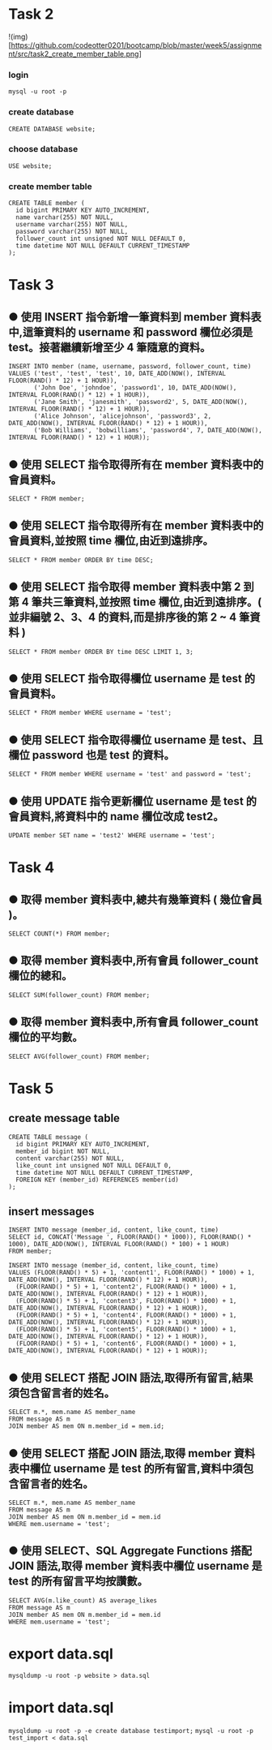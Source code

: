 
# Task 2
!(img)[https://github.com/codeotter0201/bootcamp/blob/master/week5/assignment/src/task2_create_member_table.png]
### login
`mysql -u root -p`

### create database
`CREATE DATABASE website;`

### choose database
`USE website;`

### create member table
```mysql
CREATE TABLE member (
  id bigint PRIMARY KEY AUTO_INCREMENT,
  name varchar(255) NOT NULL,
  username varchar(255) NOT NULL,
  password varchar(255) NOT NULL,
  follower_count int unsigned NOT NULL DEFAULT 0,
  time datetime NOT NULL DEFAULT CURRENT_TIMESTAMP
);
```

# Task 3
## ● 使用 INSERT 指令新增一筆資料到 member 資料表中,這筆資料的 username 和 password 欄位必須是 test。接著繼續新增至少 4 筆隨意的資料。
```mysql
INSERT INTO member (name, username, password, follower_count, time)
VALUES ('test', 'test', 'test', 10, DATE_ADD(NOW(), INTERVAL FLOOR(RAND() * 12) + 1 HOUR)),
       ('John Doe', 'johndoe', 'password1', 10, DATE_ADD(NOW(), INTERVAL FLOOR(RAND() * 12) + 1 HOUR)),
       ('Jane Smith', 'janesmith', 'password2', 5, DATE_ADD(NOW(), INTERVAL FLOOR(RAND() * 12) + 1 HOUR)),
       ('Alice Johnson', 'alicejohnson', 'password3', 2, DATE_ADD(NOW(), INTERVAL FLOOR(RAND() * 12) + 1 HOUR)),
       ('Bob Williams', 'bobwilliams', 'password4', 7, DATE_ADD(NOW(), INTERVAL FLOOR(RAND() * 12) + 1 HOUR));
```

## ● 使用 SELECT 指令取得所有在 member 資料表中的會員資料。
`SELECT * FROM member;`

## ● 使用 SELECT 指令取得所有在 member 資料表中的會員資料,並按照 time 欄位,由近到遠排序。
`SELECT * FROM member ORDER BY time DESC;`

## ● 使用 SELECT 指令取得 member 資料表中第 2 到第 4 筆共三筆資料,並按照 time 欄位,由近到遠排序。( 並非編號 2、3、4 的資料,而是排序後的第 2 ~ 4 筆資料 )
`SELECT * FROM member ORDER BY time DESC LIMIT 1, 3;`

## ● 使用 SELECT 指令取得欄位 username 是 test 的會員資料。
`SELECT * FROM member WHERE username = 'test';`

## ● 使用 SELECT 指令取得欄位 username 是 test、且欄位 password 也是 test 的資料。
`SELECT * FROM member WHERE username = 'test' and password = 'test';`

## ● 使用 UPDATE 指令更新欄位 username 是 test 的會員資料,將資料中的 name 欄位改成 test2。
`UPDATE member SET name = 'test2' WHERE username = 'test';`

# Task 4
## ● 取得 member 資料表中,總共有幾筆資料 ( 幾位會員 )。
`SELECT COUNT(*) FROM member;`

## ● 取得 member 資料表中,所有會員 follower_count 欄位的總和。
`SELECT SUM(follower_count) FROM member;`

## ● 取得 member 資料表中,所有會員 follower_count 欄位的平均數。
`SELECT AVG(follower_count) FROM member;`

# Task 5
## create message table
```mysql
CREATE TABLE message (
  id bigint PRIMARY KEY AUTO_INCREMENT,
  member_id bigint NOT NULL,
  content varchar(255) NOT NULL,
  like_count int unsigned NOT NULL DEFAULT 0,
  time datetime NOT NULL DEFAULT CURRENT_TIMESTAMP,
  FOREIGN KEY (member_id) REFERENCES member(id)
);
```

## insert messages
```mysql
INSERT INTO message (member_id, content, like_count, time)
SELECT id, CONCAT('Message ', FLOOR(RAND() * 1000)), FLOOR(RAND() * 1000), DATE_ADD(NOW(), INTERVAL FLOOR(RAND() * 100) + 1 HOUR)
FROM member;
```

```mysql
INSERT INTO message (member_id, content, like_count, time)
VALUES (FLOOR(RAND() * 5) + 1, 'content1', FLOOR(RAND() * 1000) + 1, DATE_ADD(NOW(), INTERVAL FLOOR(RAND() * 12) + 1 HOUR)),
  (FLOOR(RAND() * 5) + 1, 'content2', FLOOR(RAND() * 1000) + 1, DATE_ADD(NOW(), INTERVAL FLOOR(RAND() * 12) + 1 HOUR)),
  (FLOOR(RAND() * 5) + 1, 'content3', FLOOR(RAND() * 1000) + 1, DATE_ADD(NOW(), INTERVAL FLOOR(RAND() * 12) + 1 HOUR)),
  (FLOOR(RAND() * 5) + 1, 'content4', FLOOR(RAND() * 1000) + 1, DATE_ADD(NOW(), INTERVAL FLOOR(RAND() * 12) + 1 HOUR)),
  (FLOOR(RAND() * 5) + 1, 'content5', FLOOR(RAND() * 1000) + 1, DATE_ADD(NOW(), INTERVAL FLOOR(RAND() * 12) + 1 HOUR)),
  (FLOOR(RAND() * 5) + 1, 'content6', FLOOR(RAND() * 1000) + 1, DATE_ADD(NOW(), INTERVAL FLOOR(RAND() * 12) + 1 HOUR));
```

## ● 使用 SELECT 搭配 JOIN 語法,取得所有留言,結果須包含留言者的姓名。
```mysql
SELECT m.*, mem.name AS member_name
FROM message AS m
JOIN member AS mem ON m.member_id = mem.id;
```

## ● 使用 SELECT 搭配 JOIN 語法,取得 member 資料表中欄位 username 是 test 的所有留言,資料中須包含留言者的姓名。
```mysql
SELECT m.*, mem.name AS member_name
FROM message AS m
JOIN member AS mem ON m.member_id = mem.id
WHERE mem.username = 'test';
```


## ● 使用 SELECT、SQL Aggregate Functions 搭配 JOIN 語法,取得 member 資料表中欄位 username 是 test 的所有留言平均按讚數。
```mysql
SELECT AVG(m.like_count) AS average_likes
FROM message AS m
JOIN member AS mem ON m.member_id = mem.id
WHERE mem.username = 'test';
```

# export data.sql
`mysqldump -u root -p website > data.sql`

# import data.sql
`mysqldump -u root -p -e create database testimport;`
`mysql -u root -p test_import < data.sql`